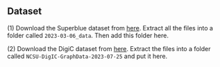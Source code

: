 ## Dataset

(1) Download the Superblue dataset from [here](https://zenodo.org/records/10795280?token=eyJhbGciOiJIUzUxMiJ9.eyJpZCI6Ijk5NjM2MzZiLTg0ZmUtNDI2My04OTQ3LTljMjA5ZjA3N2Y1OSIsImRhdGEiOnt9LCJyYW5kb20iOiJlYzFmMGJlZTU3MzE1OWMzOTU2MWZkYTE3MzY5ZjRjOCJ9.WifQFExjW1CAW0ahf3e5Qr0OV9c2cw9_RUbOXUsvRbnKlkApNZwVCL_VPRJvAve0MJDC0DDOSx_RLiTvBimr0w). Extract all the files into a folder called `2023-03-06_data`. Then add this folder here.

(2) Download the DigiC dataset from [here](https://drive.google.com/file/d/1Scq35gvCQvIMrmthGs7MUhc8c1VZ8ZwN/view). Extract the files into a folder called `NCSU-DigIC-GraphData-2023-07-25` and put it here.